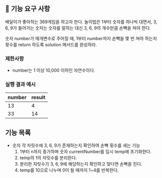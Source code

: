 ## 🚀 기능 요구 사항

배달이가 좋아하는 369게임을 하고자 한다. 놀이법은 1부터 숫자를 하나씩 대면서, 3, 6, 9가 들어가는 숫자는 숫자를 말하는 대신 3, 6, 9의 개수만큼 손뼉을 쳐야 한다.

숫자 number가 매개변수로 주어질 때, 1부터 number까지 손뼉을 몇 번 쳐야 하는지 횟수를 return 하도록 solution 메서드를 완성하라.

### 제한사항

- number는 1 이상 10,000 이하인 자연수이다.

### 실행 결과 예시

| number | result |
| --- | --- |
| 13 | 4 |
| 33 | 14 |

## 기능 목록
 - 숫자 각 자릿수에 3, 6, 9가 존재하는지 확인하여 손뼉 횟수를 세는 기능
   1. 1부터 n까지 증가하며 숫자 currentNumber를 임시 temp에 초기화한다.
   2. temp의 1의 자릿수를 분리한다.
   3. 분리한 자릿수가 3, 6, 9에 해당하는지 확인하고 맞다면 손뼉을 친다.
   4. temp를 10으로 나누며 0이 될 때까지 1~4를 반복한다.
